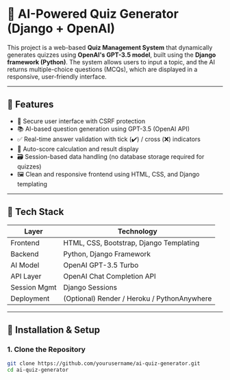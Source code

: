 # 🧠 AI-Powered Quiz Generator (Django + OpenAI)

This project is a web-based **Quiz Management System** that dynamically generates quizzes using **OpenAI's GPT-3.5 model**, built using the **Django framework (Python)**. The system allows users to input a topic, and the AI returns multiple-choice questions (MCQs), which are displayed in a responsive, user-friendly interface.

---

## 📌 Features

- 🔐 Secure user interface with CSRF protection
- 📚 AI-based question generation using GPT-3.5 (OpenAI API)
- ✅ Real-time answer validation with tick (✔️) / cross (❌) indicators
- 🧮 Auto-score calculation and result display
- 🗃️ Session-based data handling (no database storage required for quizzes)
- 🖼️ Clean and responsive frontend using HTML, CSS, and Django templating

---

## 🚀 Tech Stack

| Layer       | Technology            |
|-------------|------------------------|
| Frontend    | HTML, CSS, Bootstrap, Django Templating |
| Backend     | Python, Django Framework |
| AI Model    | OpenAI GPT-3.5 Turbo |
| API Layer   | OpenAI Chat Completion API |
| Session Mgmt| Django Sessions |
| Deployment  | (Optional) Render / Heroku / PythonAnywhere |

---

## 🔧 Installation & Setup

### 1. Clone the Repository

```bash
git clone https://github.com/yourusername/ai-quiz-generator.git
cd ai-quiz-generator
